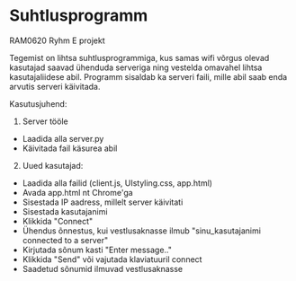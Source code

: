 # Suhtlusprogramm
RAM0620 Ryhm E projekt

Tegemist on lihtsa suhtlusprogrammiga, kus samas wifi võrgus olevad kasutajad saavad ühenduda serveriga ning vestelda omavahel lihtsa kasutajaliidese abil. Programm sisaldab ka serveri faili, mille abil saab enda arvutis serveri käivitada.

Kasutusjuhend:

1) Server tööle
  - Laadida alla server.py
  - Käivitada fail käsurea abil

2) Uued kasutajad: 
  - Laadida alla failid (client.js, UIstyling.css, app.html)
  - Avada app.html nt Chrome'ga
  - Sisestada IP aadress, millelt server käivitati
  - Sisestada kasutajanimi
  - Klikkida "Connect"
  - Ühendus õnnestus, kui vestlusaknasse ilmub "sinu_kasutajanimi connected to a server"
  - Kirjutada sõnum kasti "Enter message.."
  - Klikkida "Send" või vajutada klaviatuuril connect
  - Saadetud sõnumid ilmuvad vestlusaknasse
